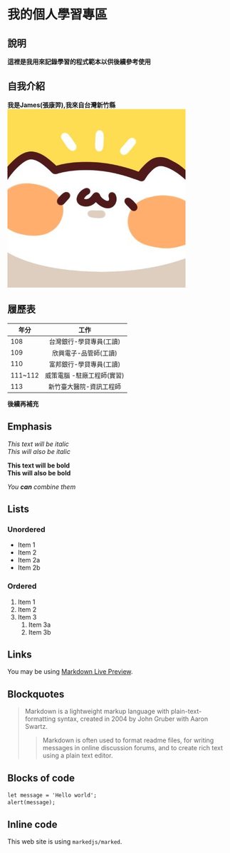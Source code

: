# 我的個人學習專區
## 說明
**這裡是我用來記錄學習的程式範本以供後續參考使用**
## 自我介紹 
**我是James(張康羿),我來自台灣新竹縣**
![This is an alt text.](/image/胸毛公寓.jpg "This is a sample image.")

## 履歷表

| 年分     |                        工作 |
| ------------- |:----------------------:|
| 108      | 台灣銀行-學貸專員(工讀)     |
| 109      | 欣興電子-品管師(工讀)       |
| 110      | 富邦銀行-學貸專員(工讀)     |
| 111~112  | 威策電腦 -駐廠工程師(實習)  |
| 113      | 新竹臺大醫院-資訊工程師     |

****後續再補充****

## Emphasis

*This text will be italic*  
_This will also be italic_

**This text will be bold**  
__This will also be bold__

_You **can** combine them_

## Lists

### Unordered

* Item 1
* Item 2
* Item 2a
* Item 2b

### Ordered

1. Item 1
2. Item 2
3. Item 3
    1. Item 3a
    2. Item 3b


## Links

You may be using [Markdown Live Preview](https://markdownlivepreview.com/).

## Blockquotes

> Markdown is a lightweight markup language with plain-text-formatting syntax, created in 2004 by John Gruber with Aaron Swartz.
>
>> Markdown is often used to format readme files, for writing messages in online discussion forums, and to create rich text using a plain text editor.


## Blocks of code

```
let message = 'Hello world';
alert(message);
```

## Inline code

This web site is using `markedjs/marked`.
